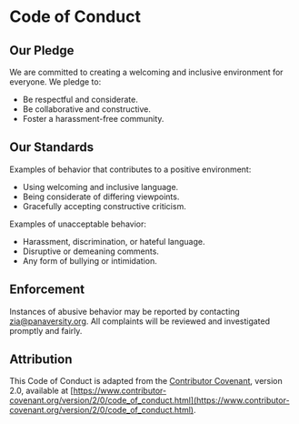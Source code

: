 # Code of Conduct

## Our Pledge

We are committed to creating a welcoming and inclusive environment for everyone. We pledge to:

- Be respectful and considerate.
- Be collaborative and constructive.
- Foster a harassment-free community.

## Our Standards

Examples of behavior that contributes to a positive environment:

- Using welcoming and inclusive language.
- Being considerate of differing viewpoints.
- Gracefully accepting constructive criticism.

Examples of unacceptable behavior:

- Harassment, discrimination, or hateful language.
- Disruptive or demeaning comments.
- Any form of bullying or intimidation.

## Enforcement

Instances of abusive behavior may be reported by contacting [zia@panaversity.org](mailto:zia@panaversity.org). All complaints will be reviewed and investigated promptly and fairly.

## Attribution

This Code of Conduct is adapted from the [Contributor Covenant](https://www.contributor-covenant.org), version 2.0, available at [https://www.contributor-covenant.org/version/2/0/code_of_conduct.html](https://www.contributor-covenant.org/version/2/0/code_of_conduct.html).
